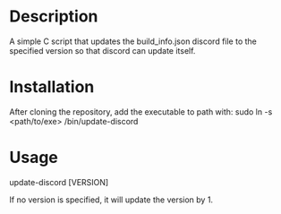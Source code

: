 # Description

A simple C script that updates the build_info.json discord file to the specified version so that discord can update itself.


# Installation

After cloning the repository, add the executable to path with:
sudo ln -s <path/to/exe> /bin/update-discord


# Usage

update-discord [VERSION]

If no version is specified, it will update the version by 1.
